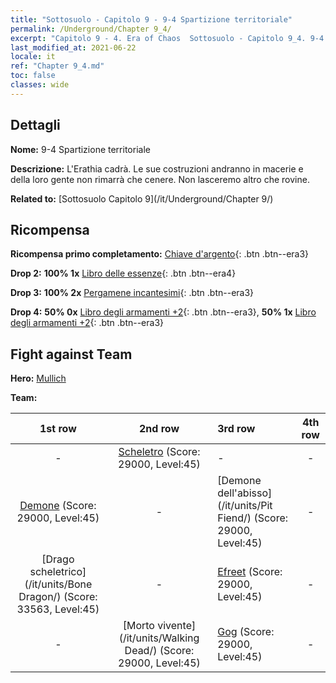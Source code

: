 ```yaml
---
title: "Sottosuolo - Capitolo 9 - 9-4 Spartizione territoriale"
permalink: /Underground/Chapter 9_4/
excerpt: "Capitolo 9 - 4. Era of Chaos  Sottosuolo - Capitolo 9_4. 9-4 Spartizione territoriale"
last_modified_at: 2021-06-22
locale: it
ref: "Chapter 9_4.md"
toc: false
classes: wide
---
```


## Dettagli

 **Nome:** 9-4 Spartizione territoriale

 **Descrizione:** L'Erathia cadrà. Le sue costruzioni andranno in macerie e della loro gente non rimarrà che cenere. Non lasceremo altro che rovine.

 **Related to:** [Sottosuolo Capitolo 9](/it/Underground/Chapter 9/)

## Ricompensa

 **Ricompensa primo completamento:** [Chiave d'argento](/ItemsIT/con_693/){: .btn .btn--era3}

 **Drop 2:** **100% 1x** [Libro delle essenze](/ItemsIT/mat_39/){: .btn .btn--era4}

 **Drop 3:** **100% 2x** [Pergamene incantesimi](/ItemsIT/con_694/){: .btn .btn--era3}

 **Drop 4:** **50% 0x** [Libro degli armamenti +2](/ItemsIT/mat_32/){: .btn .btn--era3}, **50% 1x** [Libro degli armamenti +2](/ItemsIT/mat_32/){: .btn .btn--era3}


## Fight against Team
 **Hero:** [Mullich](/it/heroes/Mullich/)

 **Team:**


  | 1st row | 2nd row | 3rd row | 4th row |
  |:----:|:----:|:----|:----:|
  | - | [Scheletro](/it/units/Skeleton/) (Score: 29000, Level:45)  | - | - |
  | [Demone](/it/units/Demon/) (Score: 29000, Level:45)  | - | [Demone dell'abisso](/it/units/Pit Fiend/) (Score: 29000, Level:45)  | - |
  | [Drago scheletrico](/it/units/Bone Dragon/) (Score: 33563, Level:45)  | - | [Efreet](/it/units/Efreeti/) (Score: 29000, Level:45)  | - |
  | - | [Morto vivente](/it/units/Walking Dead/) (Score: 29000, Level:45)  | [Gog](/it/units/Gog/) (Score: 29000, Level:45)  | - |


